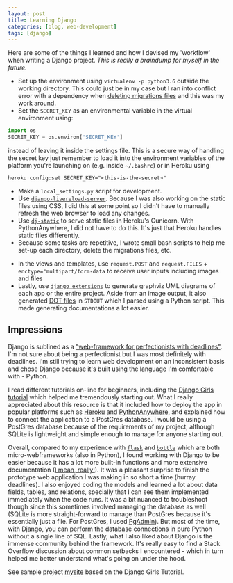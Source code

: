 ```yaml
---
layout: post
title: Learning Django
categories: [blog, web-development]
tags: [django]
---
```


Here are some of the things I learned and how I devised my 'workflow' when writing a Django project. *This is really a braindump for myself in the future.*

* Set up the environment using `virtualenv -p python3.6` outside the working directory. This could just be in my case but I ran into conflict error with a dependency when [deleting migrations files](https://simpleisbetterthancomplex.com/tutorial/2016/07/26/how-to-reset-migrations.html) and this was my work around. 
* Set the `SECRET_KEY` as an environmental variable in the virtual environment using:

```python
import os 
SECRET_KEY = os.environ['SECRET_KEY']
```
instead of leaving it inside the settings file. This is a secure way of handling the secret key just remember to load it into the environment variables of the platform you're launching on (e.g. inside `~/.bashrc`) or in Heroku using 

```
heroku config:set SECRET_KEY="<this-is-the-secret>"
```

<!--more-->

*  Make a `local_settings.py` script for development.
*  Use [`django-livereload-server`](https://github.com/tjwalch/django-livereload-server). Because I was also working on the static files using CSS, I did this at some point so I didn't have to manually refresh the web browser to load any changes.
* Use [`dj-static`](https://github.com/heroku-python/dj-static) to serve static files in Heroku's Gunicorn. With PythonAnywhere, I did not have to do this. It's just that Heroku handles static files differently.
* Because some tasks are repetitive, I wrote small bash scripts to help me set-up each directory, delete the migrations files, etc.
<!-- * As for making sure my views are working, I went from writing/ checking `forms.py` -> `views.py` -> `urls.py` , and lastly the templates.  -->
* In the views and templates, use `request.POST` and `request.FILES` + `enctype="multipart/form-data` to receive user inputs including images and files
* Lastly, use [`django_extensions`](https://github.com/django-extensions/django-extensions) to generate graphviz UML diagrams of each app or the entire project. Aside from an image output, it also generated [DOT files](https://www.graphviz.org/doc/info/lang.html) in `STDOUT` which I parsed using a Python script.  This made generating documentations a lot easier.


## Impressions

Django is sublined as a ["web-framework for perfectionists with deadlines"](https://www.djangoproject.com/). I'm not sure about being a perfectionist but I was most definitely with deadlines. I'm still trying to learn web development on an inconsistent basis and chose Django because it's built using the language I'm comfortable with - Python.

I read different tutorials on-line for beginners, including the [Django Girls tutorial](https://tutorial.djangogirls.org/en) which helped me tremendously starting out. What I really appreciated about this resource is that it included how to deploy the app in popular platforms such as [Heroku](https://www.heroku.com/) and [PythonAnywhere](https://www.pythonanywhere.com/), and explained how to connect the application to a PostGres database. I would be using a PostGres database because of the requirements of my project, although SQLite is lightweight and simple enough to manage for anyone starting out.


Overall, compared to my experience with [`flask`](http://flask.pocoo.org/) and [`bottle`](https://bottlepy.org/docs/dev/) which are both micro-webframeworks (also in Python), I found working with Django to be easier because it has a lot more built-in functions and more extensive documentation ([I mean, really!](https://docs.djangoproject.com)). It was a pleasant surprise to finish the prototype web application I was making in so short a time (hurray deadlines). I also enjoyed coding the models and learned a lot about data fields, tables, and relations, specially that I can see them implemented immediately when the code runs. It was a bit nuanced to troubleshoot though since this sometimes involved managing the database as well (SQLite is more straight-forward to manage than PostGres because it's essentially just a file. For PostGres, I used [PgAdmin](https://www.pgadmin.org/)). But most of the time, with Django, you can perform the database connections in pure Python without a single line of SQL. Lastly, what I also liked about Django is the immense community behind the framework. It's really easy to find a Stack Overflow discussion about common setbacks  I encountered - which in turn helped me better understand what's going on under the hood. 

See sample project [mysite](https://github.com/maryletteroa/practice-space/tree/master/mysite) based on the Django Girls Tutorial.






